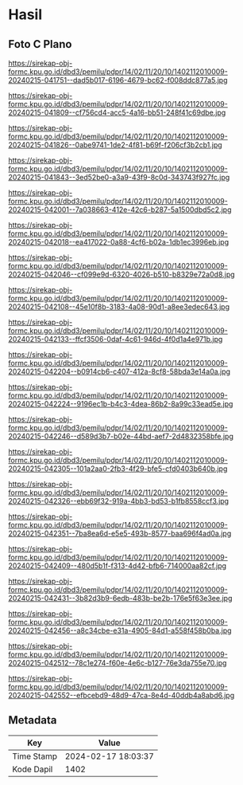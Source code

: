 # Hasil

## Foto C Plano

https://sirekap-obj-formc.kpu.go.id/dbd3/pemilu/pdpr/14/02/11/20/10/1402112010009-20240215-041751--dad5b017-6196-4679-bc62-f008ddc877a5.jpg

https://sirekap-obj-formc.kpu.go.id/dbd3/pemilu/pdpr/14/02/11/20/10/1402112010009-20240215-041809--cf756cd4-acc5-4a16-bb51-248f41c69dbe.jpg

https://sirekap-obj-formc.kpu.go.id/dbd3/pemilu/pdpr/14/02/11/20/10/1402112010009-20240215-041826--0abe9741-1de2-4f81-b69f-f206cf3b2cb1.jpg

https://sirekap-obj-formc.kpu.go.id/dbd3/pemilu/pdpr/14/02/11/20/10/1402112010009-20240215-041843--3ed52be0-a3a9-43f9-8c0d-343743f927fc.jpg

https://sirekap-obj-formc.kpu.go.id/dbd3/pemilu/pdpr/14/02/11/20/10/1402112010009-20240215-042001--7a038663-412e-42c6-b287-5a1500dbd5c2.jpg

https://sirekap-obj-formc.kpu.go.id/dbd3/pemilu/pdpr/14/02/11/20/10/1402112010009-20240215-042018--ea417022-0a88-4cf6-b02a-1db1ec3996eb.jpg

https://sirekap-obj-formc.kpu.go.id/dbd3/pemilu/pdpr/14/02/11/20/10/1402112010009-20240215-042046--cf099e9d-6320-4026-b510-b8329e72a0d8.jpg

https://sirekap-obj-formc.kpu.go.id/dbd3/pemilu/pdpr/14/02/11/20/10/1402112010009-20240215-042108--45e10f8b-3183-4a08-90d1-a8ee3edec643.jpg

https://sirekap-obj-formc.kpu.go.id/dbd3/pemilu/pdpr/14/02/11/20/10/1402112010009-20240215-042133--ffcf3506-0daf-4c61-946d-4f0d1a4e971b.jpg

https://sirekap-obj-formc.kpu.go.id/dbd3/pemilu/pdpr/14/02/11/20/10/1402112010009-20240215-042204--b0914cb6-c407-412a-8cf8-58bda3e14a0a.jpg

https://sirekap-obj-formc.kpu.go.id/dbd3/pemilu/pdpr/14/02/11/20/10/1402112010009-20240215-042224--9196ec1b-b4c3-4dea-86b2-8a99c33ead5e.jpg

https://sirekap-obj-formc.kpu.go.id/dbd3/pemilu/pdpr/14/02/11/20/10/1402112010009-20240215-042246--d589d3b7-b02e-44bd-aef7-2d4832358bfe.jpg

https://sirekap-obj-formc.kpu.go.id/dbd3/pemilu/pdpr/14/02/11/20/10/1402112010009-20240215-042305--101a2aa0-2fb3-4f29-bfe5-cfd0403b640b.jpg

https://sirekap-obj-formc.kpu.go.id/dbd3/pemilu/pdpr/14/02/11/20/10/1402112010009-20240215-042326--ebb69f32-919a-4bb3-bd53-b1fb8558ccf3.jpg

https://sirekap-obj-formc.kpu.go.id/dbd3/pemilu/pdpr/14/02/11/20/10/1402112010009-20240215-042351--7ba8ea6d-e5e5-493b-8577-baa696f4ad0a.jpg

https://sirekap-obj-formc.kpu.go.id/dbd3/pemilu/pdpr/14/02/11/20/10/1402112010009-20240215-042409--480d5b1f-f313-4d42-bfb6-714000aa82cf.jpg

https://sirekap-obj-formc.kpu.go.id/dbd3/pemilu/pdpr/14/02/11/20/10/1402112010009-20240215-042431--3b82d3b9-6edb-483b-be2b-176e5f63e3ee.jpg

https://sirekap-obj-formc.kpu.go.id/dbd3/pemilu/pdpr/14/02/11/20/10/1402112010009-20240215-042456--a8c34cbe-e31a-4905-84d1-a558f458b0ba.jpg

https://sirekap-obj-formc.kpu.go.id/dbd3/pemilu/pdpr/14/02/11/20/10/1402112010009-20240215-042512--78c1e274-f60e-4e6c-b127-76e3da755e70.jpg

https://sirekap-obj-formc.kpu.go.id/dbd3/pemilu/pdpr/14/02/11/20/10/1402112010009-20240215-042552--efbcebd9-48d9-47ca-8e4d-40ddb4a8abd6.jpg


## Metadata

| Key        | Value               |
| ---------- | ------------------- |
| Time Stamp | 2024-02-17 18:03:37 |
| Kode Dapil | 1402                |



